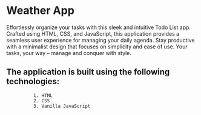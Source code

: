 # Weather App  #

Effortlessly organize your tasks with this sleek and intuitive Todo List app. Crafted using HTML, CSS, and JavaScript, this application provides a seamless user experience for managing your daily agenda. Stay productive with a minimalist design that focuses on simplicity and ease of use. Your tasks, your way – manage and conquer with style.

## The application is built using the following technologies: ##
              1. HTML
              2. CSS
              3. Vanilla JavaScript
